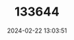 ---
title: "133644"
category: "Acropora formosa"
draft: false
date: 2024-02-22 13:03:51
languages:
  English: ["Staghorn Coral"]
---